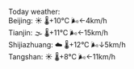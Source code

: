 Today weather:  
Beijing: ☀️   🌡️+10°C 🌬️←4km/h  
Tianjin: 🌫  🌡️+11°C 🌬️←15km/h  
Shijiazhuang: ☁️   🌡️+12°C 🌬️↓5km/h  
Tangshan: ☀️   🌡️+8°C 🌬️←11km/h  
